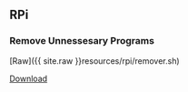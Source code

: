 ## RPi

### Remove Unnessesary Programs

[Raw]({{ site.raw }}resources/rpi/remover.sh)

[Download](resources/rpi/remover.sh)
